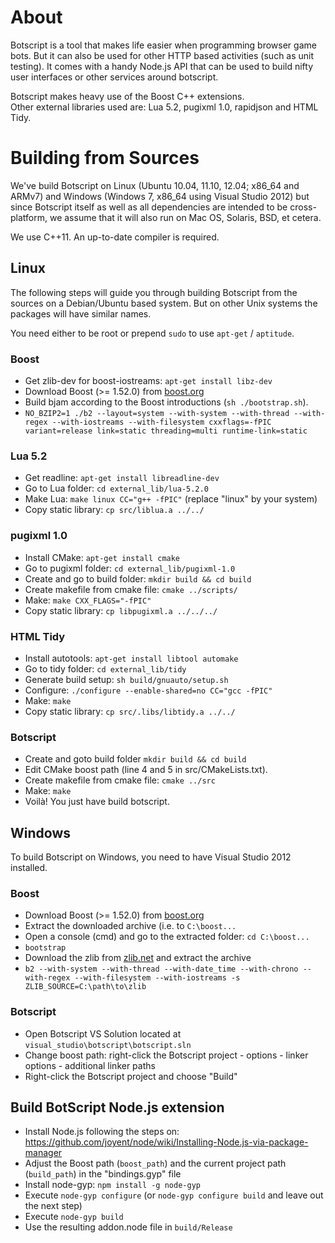 About
=====

Botscript is a tool that makes life easier when programming browser game bots.
But it can also be used for other HTTP based activities (such as unit testing).
It comes with a handy Node.js API that can be used to build nifty user
interfaces or other services around botscript.

Botscript makes heavy use of the Boost C++ extensions.  
Other external libraries used are: Lua 5.2, pugixml 1.0, rapidjson and HTML Tidy.

Building from Sources
=====================

We've build Botscript on Linux (Ubuntu 10.04, 11.10, 12.04; x86_64 and ARMv7)
and Windows (Windows 7, x86_64 using Visual Studio 2012) but since Botscript 
itself as well as all dependencies are intended to be cross-platform, we assume
that it will also run on Mac OS, Solaris, BSD, et cetera.

We use C++11. An up-to-date compiler is required.

Linux
-----

The following steps will guide you through building Botscript from the sources
on a Debian/Ubuntu based system. But on other Unix systems the packages will
have similar names.

You need either to be root or prepend `sudo` to use `apt-get` / `aptitude`.

### Boost
  - Get zlib-dev for boost-iostreams: `apt-get install libz-dev`
  - Download Boost (>= 1.52.0) from [boost.org](http://boost.org)
  - Build bjam according to the Boost introductions (`sh ./bootstrap.sh`).
  - `NO_BZIP2=1 ./b2 --layout=system --with-system --with-thread --with-regex --with-iostreams --with-filesystem cxxflags=-fPIC variant=release link=static threading=multi runtime-link=static`

### Lua 5.2
  - Get readline: `apt-get install libreadline-dev`
  - Go to Lua folder: `cd external_lib/lua-5.2.0`
  - Make Lua: `make linux CC="g++ -fPIC"` (replace "linux" by your system)
  - Copy static library: `cp src/liblua.a ../../`

### pugixml 1.0
  - Install CMake: `apt-get install cmake`
  - Go to pugixml folder: `cd external_lib/pugixml-1.0`
  - Create and go to build folder: `mkdir build && cd build`
  - Create makefile from cmake file: `cmake ../scripts/`
  - Make: `make CXX_FLAGS="-fPIC"`
  - Copy static library: `cp libpugixml.a ../../../`

### HTML Tidy
  - Install autotools: `apt-get install libtool automake`
  - Go to tidy folder: `cd external_lib/tidy`
  - Generate build setup: `sh build/gnuauto/setup.sh`
  - Configure: `./configure --enable-shared=no CC="gcc -fPIC"`
  - Make: `make`
  - Copy static library: `cp src/.libs/libtidy.a ../../`


### Botscript
  - Create and goto build folder `mkdir build && cd build`
  - Edit CMake boost path (line 4 and 5 in src/CMakeLists.txt).
  - Create makefile from cmake file: `cmake ../src`
  - Make: `make`
  - Voilà! You just have build botscript.


Windows
-------

To build Botscript on Windows, you need to have Visual Studio 2012 installed.

### Boost

  - Download Boost (>= 1.52.0) from [boost.org](http://boost.org)
  - Extract the downloaded archive (i.e. to `C:\boost...`
  - Open a console (cmd) and go to the extracted folder: `cd C:\boost...`
  - `bootstrap`
  - Download the zlib from [zlib.net](http://zlib.net/) and extract the archive
  - `b2 --with-system --with-thread --with-date_time --with-chrono --with-regex --with-filesystem --with-iostreams -s ZLIB_SOURCE=C:\path\to\zlib`

### Botscript

  - Open Botscript VS Solution located at `visual_studio\botscript\botscript.sln`
  - Change boost path: right-click the Botscript project - options - linker options - additional linker paths
  - Right-click the Botscript project and choose "Build"


Build BotScript Node.js extension
---------------------------------

  - Install Node.js following the steps on:
    https://github.com/joyent/node/wiki/Installing-Node.js-via-package-manager
  - Adjust the Boost path (`boost_path`) and the current project path (`build_path`) in the "bindings.gyp" file
  - Install node-gyp: `npm install -g node-gyp`
  - Execute `node-gyp configure`
    (or `node-gyp configure build` and leave out the next step)
  - Execute `node-gyp build`
  - Use the resulting addon.node file in `build/Release`

